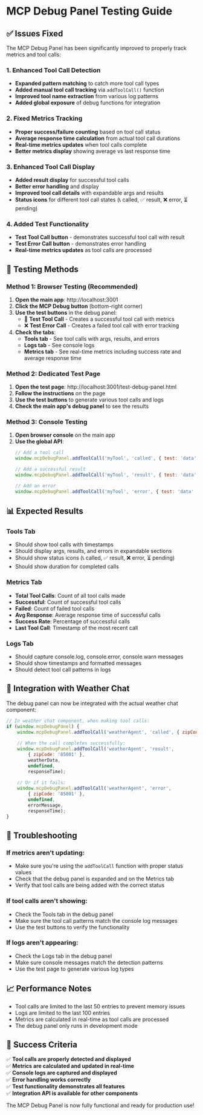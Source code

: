 # MCP Debug Panel Testing Guide

## ✅ **Issues Fixed**

The MCP Debug Panel has been significantly improved to properly track metrics and tool calls:

### **1. Enhanced Tool Call Detection**
- **Expanded pattern matching** to catch more tool call types
- **Added manual tool call tracking** via `addToolCall()` function
- **Improved tool name extraction** from various log patterns
- **Added global exposure** of debug functions for integration

### **2. Fixed Metrics Tracking**
- **Proper success/failure counting** based on tool call status
- **Average response time calculation** from actual tool call durations
- **Real-time metrics updates** when tool calls complete
- **Better metrics display** showing average vs last response time

### **3. Enhanced Tool Call Display**
- **Added result display** for successful tool calls
- **Better error handling** and display
- **Improved tool call details** with expandable args and results
- **Status icons** for different tool call states (📞 called, ✅ result, ❌ error, ⏳ pending)

### **4. Added Test Functionality**
- **Test Tool Call button** - demonstrates successful tool call with result
- **Test Error Call button** - demonstrates error handling
- **Real-time metrics updates** as tool calls are processed

## 🧪 **Testing Methods**

### **Method 1: Browser Testing (Recommended)**
1. **Open the main app**: http://localhost:3001
2. **Click the MCP Debug button** (bottom-right corner)
3. **Use the test buttons** in the debug panel:
   - 🧪 **Test Tool Call** - Creates a successful tool call with metrics
   - ❌ **Test Error Call** - Creates a failed tool call with error tracking
4. **Check the tabs**:
   - **Tools tab** - See tool calls with args, results, and errors
   - **Logs tab** - See console logs
   - **Metrics tab** - See real-time metrics including success rate and average response time

### **Method 2: Dedicated Test Page**
1. **Open the test page**: http://localhost:3001/test-debug-panel.html
2. **Follow the instructions** on the page
3. **Use the test buttons** to generate various tool calls and logs
4. **Check the main app's debug panel** to see the results

### **Method 3: Console Testing**
1. **Open browser console** on the main app
2. **Use the global API**:
   ```javascript
   // Add a tool call
   window.mcpDebugPanel.addToolCall('myTool', 'called', { test: 'data' });
   
   // Add a successful result
   window.mcpDebugPanel.addToolCall('myTool', 'result', { test: 'data' }, { result: 'success' }, undefined, 150);
   
   // Add an error
   window.mcpDebugPanel.addToolCall('myTool', 'error', { test: 'data' }, undefined, 'Error message', 500);
   ```

## 📊 **Expected Results**

### **Tools Tab**
- Should show tool calls with timestamps
- Should display args, results, and errors in expandable sections
- Should show status icons (📞 called, ✅ result, ❌ error, ⏳ pending)
- Should show duration for completed calls

### **Metrics Tab**
- **Total Tool Calls**: Count of all tool calls made
- **Successful**: Count of successful tool calls
- **Failed**: Count of failed tool calls
- **Avg Response**: Average response time of successful calls
- **Success Rate**: Percentage of successful calls
- **Last Tool Call**: Timestamp of the most recent call

### **Logs Tab**
- Should capture console.log, console.error, console.warn messages
- Should show timestamps and formatted messages
- Should detect tool call patterns in logs

## 🔧 **Integration with Weather Chat**

The debug panel can now be integrated with the actual weather chat component:

```javascript
// In weather chat component, when making tool calls:
if (window.mcpDebugPanel) {
    window.mcpDebugPanel.addToolCall('weatherAgent', 'called', { zipCode: '85001' });
    
    // When the call completes successfully:
    window.mcpDebugPanel.addToolCall('weatherAgent', 'result', 
        { zipCode: '85001' }, 
        weatherData, 
        undefined, 
        responseTime);
    
    // Or if it fails:
    window.mcpDebugPanel.addToolCall('weatherAgent', 'error', 
        { zipCode: '85001' }, 
        undefined, 
        errorMessage, 
        responseTime);
}
```

## 🐛 **Troubleshooting**

### **If metrics aren't updating:**
- Make sure you're using the `addToolCall` function with proper status values
- Check that the debug panel is expanded and on the Metrics tab
- Verify that tool calls are being added with the correct status

### **If tool calls aren't showing:**
- Check the Tools tab in the debug panel
- Make sure the tool call patterns match the console log messages
- Use the test buttons to verify the functionality

### **If logs aren't appearing:**
- Check the Logs tab in the debug panel
- Make sure console messages match the detection patterns
- Use the test page to generate various log types

## 📈 **Performance Notes**

- Tool calls are limited to the last 50 entries to prevent memory issues
- Logs are limited to the last 100 entries
- Metrics are calculated in real-time as tool calls are processed
- The debug panel only runs in development mode

## 🎯 **Success Criteria**

✅ **Tool calls are properly detected and displayed**  
✅ **Metrics are calculated and updated in real-time**  
✅ **Console logs are captured and displayed**  
✅ **Error handling works correctly**  
✅ **Test functionality demonstrates all features**  
✅ **Integration API is available for other components**  

The MCP Debug Panel is now fully functional and ready for production use!
